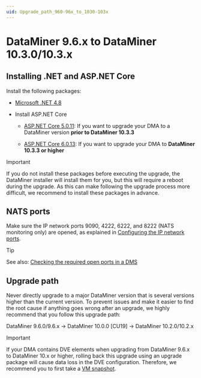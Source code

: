 ```yaml
---
uid: Upgrade_path_960-96x_to_1030-103x
---
```

# DataMiner 9.6.x to DataMiner 10.3.0/10.3.x

## Installing .NET and ASP.NET Core

Install the following packages:

- [Microsoft .NET 4.8](https://go.microsoft.com/fwlink/?linkid=2088631)

- Install ASP.NET Core

  - [ASP.NET Core 5.0.11](https://download.visualstudio.microsoft.com/download/pr/df452763-4b7d-490a-bc03-bd1003d3ff4c/665ee1786528809f33e791558b69cf51/dotnet-hosting-5.0.11-win.exe): If you want to upgrade your DMA to a DataMiner version **prior to DataMiner 10.3.3**

  - [ASP.NET Core 6.0.13](https://download.visualstudio.microsoft.com/download/pr/0cb3c095-c4f4-4d55-929b-3b4888a7b5f1/4156664d6bfcb46b63916a8cd43f8305/dotnet-hosting-6.0.13-win.exe): If you want to upgrade your DMA to **DataMiner 10.3.3 or higher**

> [!IMPORTANT]
> If you do not install these packages before executing the upgrade, the DataMiner installer will install them for you, but this will require a reboot during the upgrade. As this can make following the upgrade process more difficult, we recommend to install these packages in advance.

## NATS ports

Make sure the IP network ports 9090, 4222, 6222, and 8222 (NATS monitoring only) are opened, as explained in [Configuring the IP network ports](xref:Configuring_the_IP_network_ports).

> [!TIP]
> See also: [Checking the required open ports in a DMS](xref:MOP_Checking_the_required_open_ports_in_a_DMS)

## Upgrade path

Never directly upgrade to a major DataMiner version that is several versions higher than the current version. To prevent issues and make it easier to find the root cause if anything goes wrong after an upgrade, we highly recommend that you follow this upgrade path:

DataMiner 9.6.0/9.6.x -> DataMiner 10.0.0 [CU19] -> DataMiner 10.2.0/10.2.x

> [!IMPORTANT]
> If your DMA contains DVE elements when upgrading from DataMiner 9.6.x to DataMiner 10.x or higher, rolling back this upgrade using an upgrade package will cause data loss in the DVE configuration. Therefore, we recommend you to first take a [VM snapshot](xref:Preparing_to_upgrade_a_DataMiner_Agent#vm-snapshot).
